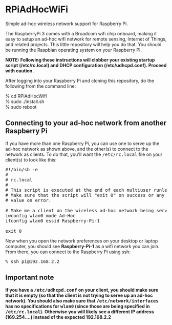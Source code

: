 # RPiAdHocWiFi
Simple ad-hoc wireless network support for Raspberry Pi.

The RaspberryPi 3 comes with a Broadcom wifi chip onboard, making it easy to
setup an ad-hoc wifi network for remote sensing, Internet of Things, and
related projects.  This little repository will help you do that.  You should be
running the Raspbian 
operating system on your Raspberry Pi.

<b>
NOTE: Following these instructions will clobber your existing startup script
(/etc/rc.local) and DHCP configuration (/etc/udhcpd.conf).  Proceed with
caution.
</b>

<p>

After logging into your Raspberry Pi and cloning this repository, do the following from the command line:

% cd RPiAdHocWifi <br>
% sudo ./install.sh <br>
% sudo reboot <br>

##  Connecting to your ad-hoc network from another Raspberry Pi
If you have more than one Raspberry Pi, you can use one to serve up the ad-hoc network as shown above,
and the other(s) to connect to the network as clients.  To do that, you'll want the <tt>/etc/rc.local</tt>
file on your client(s) to look like this:

<pre>
#!/bin/sh -e
#
# rc.local
#
# This script is executed at the end of each multiuser runlevel.
# Make sure that the script will "exit 0" on success or any other
# value on error.

# Make me a client on the wireless ad-hoc network being served by Raspberry-Pi-1
iwconfig wlan0 mode Ad-Hoc
ifconfig wlan0 essid Raspberry-Pi-1

exit 0
</pre>

Now when you open the network preferences on your desktop or laptop computer, you should see <b>Raspberry-Pi-1</b>
as a wifi network you can join.  From there, you can connect to the Raspberry Pi using ssh:

<pre>
% ssh pi@192.168.2.2
</pre>

## Important note

<b>If you have a <tt>/etc/udhcpd.conf</tt> on your client, you should make sure that it is empty 
(so that the client is not trying to serve up an ad-hoc network).  You should also make sure
that <tt>/etc/network/interfaces</tt> has no specifications for <tt>wlan0</tt> (since those
are being specified in <tt>/etc/rc.local</tt>). Otherwise you will likely see a different IP address
(169.254....) instead of the expected 192.168.2.2</b>
